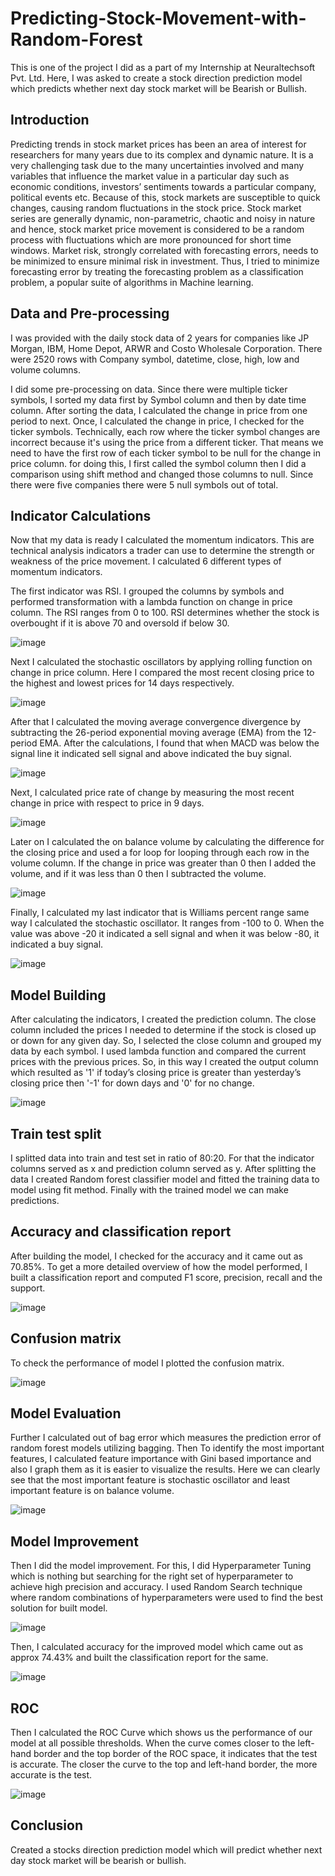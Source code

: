 # Predicting-Stock-Movement-with-Random-Forest
This is one of the project I did as a part of my Internship at Neuraltechsoft Pvt. Ltd. Here, I was asked to create a stock direction prediction model which predicts whether next day stock market will be Bearish or Bullish.

## Introduction

Predicting trends in stock market prices has been an area of interest for researchers for many years due to its complex and dynamic nature. It is a very challenging task due to the many uncertainties involved and many variables that influence the market value in a particular day such as economic conditions, investors’ sentiments towards a particular company, political events etc. Because of this, stock markets are susceptible to quick changes, causing random fluctuations in the stock price. Stock market series are generally dynamic, non-parametric, chaotic and noisy in nature and hence, stock market price movement is considered to be a random process with fluctuations which are more pronounced for short time windows. Market risk, strongly correlated with forecasting errors, needs to be minimized to ensure minimal risk in investment. Thus, I tried to minimize forecasting error by treating the forecasting problem as a classification problem, a popular suite of algorithms in Machine learning.

## Data and Pre-processing
I was provided with the daily stock data of 2 years for companies like JP Morgan, IBM, Home Depot, ARWR and Costo Wholesale Corporation. There were 2520 rows with  Company symbol, datetime, close, high, low and volume columns.

I did some pre-processing on data. Since there were multiple ticker symbols, I sorted my data first by Symbol column and then by date time column. After sorting the data, I calculated the change in price from one period to next. Once, I calculated the change in price, I checked for the ticker symbols. Technically, each row where the ticker symbol changes are incorrect because it's using the price from a different ticker. That means we need to have the first row of each ticker symbol to be null for the change in price column. for doing this, I first called the symbol column then I did a comparison using shift method and changed those columns to null. Since there were five companies there were 5 null symbols out of total.

## Indicator Calculations
Now that my data is ready I calculated the momentum indicators. This are technical analysis indicators a trader can use to determine the strength or weakness of the price movement. I calculated 6 different types of momentum indicators.

The first indicator was RSI. I grouped the columns by symbols and performed transformation with a lambda function on change in price column.  The RSI ranges from 0 to 100. RSI determines whether the stock is overbought if it is above 70 and oversold if below 30.

![image](https://user-images.githubusercontent.com/70087327/132368817-15b51049-0f51-4c29-ae94-8dd3f59bee69.png)



Next I calculated the stochastic oscillators by applying rolling function on change in price column. Here I compared the most recent closing price to the highest and lowest prices for 14 days respectively.

![image](https://user-images.githubusercontent.com/70087327/132368855-57fa21fc-8e43-43d5-ad08-8080799f5aa5.png)



After that I calculated the moving average convergence divergence by subtracting the 26-period exponential moving average (EMA) from the 12-period EMA. After the calculations, I found that when MACD was below the signal line it indicated sell signal and above indicated the buy signal. 

![image](https://user-images.githubusercontent.com/70087327/132368951-fc7f483c-36d6-4998-9946-320c6d40f9ec.png)



Next, I calculated price rate of change by measuring the most recent change in price with respect to price in 9 days. 

![image](https://user-images.githubusercontent.com/70087327/132368992-761b3f69-c60f-4e4a-8d67-b76b8bd10dc6.png)



Later on I calculated the on balance volume by calculating the difference for the closing price and used a for loop for looping through each row in the volume column. If the change in price was greater than 0 then I added the volume, and if it was less than 0 then I subtracted the volume.

![image](https://user-images.githubusercontent.com/70087327/132369029-daf9be54-8cc0-45d3-bf17-c4dd70c8c47e.png)


Finally, I calculated my last indicator that is Williams percent range same way I calculated the stochastic oscillator. It ranges from -100 to 0. When the value was above -20 it indicated a sell signal and when it was below -80, it indicated a buy signal.

![image](https://user-images.githubusercontent.com/70087327/132369103-58380127-b7a3-4f91-8c66-a765df58c66a.png)


## Model Building

After calculating the indicators, I created the prediction column. The close column included the prices I needed to determine if the stock is closed up or down for any given day. So, I selected the close column and grouped my data by each symbol. I used lambda function and compared the current prices with the previous prices. So, in this way I created the output column which resulted as '1' if today’s closing price is greater than yesterday’s closing price then '-1' for down days and '0' for no change. 

![image](https://user-images.githubusercontent.com/70087327/132369559-4edb7588-b115-4ccc-b08e-817db15f7230.png)


## Train test split

I splitted data into train and test set in ratio of 80:20. For that the indicator columns served as x and prediction column served as y. After splitting the data I created Random forest classifier model and fitted the training data to model using fit method. Finally with the trained model we can make predictions.

## Accuracy and classification report

After building the model, I checked for the accuracy  and it came out as 70.85%. To get a more detailed overview of how the model performed, I built a classification report and computed F1 score, precision, recall and the support.

![image](https://user-images.githubusercontent.com/70087327/132369590-3121ae08-7862-49cc-a280-73d62645b709.png)

## Confusion matrix
To check the performance of model I plotted the confusion matrix. 

![image](https://user-images.githubusercontent.com/70087327/132369733-c2b7ba51-10fc-4c37-8c1e-0a163eed65a2.png)

## Model Evaluation

Further I calculated out of bag error which measures the prediction error of random forest models utilizing bagging. Then To identify the most important features, I calculated feature importance with Gini based importance and also I graph them as it is easier to visualize the results. Here we can clearly see that the most important feature is stochastic oscillator and least important feature is on balance volume.

![image](https://user-images.githubusercontent.com/70087327/132370019-886ee726-0971-4388-927f-62799ae2ebfc.png)


## Model Improvement
Then I did the model improvement. For this, I did Hyperparameter Tuning which is nothing but searching for the right set of hyperparameter to achieve high precision and accuracy. I used Random Search technique where random combinations of hyperparameters were used to find the best solution for built model.

![image](https://user-images.githubusercontent.com/70087327/132370200-88134522-bf7f-49d2-990f-96531a744ae0.png)


Then, I calculated accuracy for the improved model which came out as approx 74.43% and built the classification report for the same.

![image](https://user-images.githubusercontent.com/70087327/132370241-136ab674-3897-4a1f-b79a-26b59f7a67bd.png)

## ROC

Then I calculated the ROC Curve which shows us the performance of our model at all possible thresholds. When the curve comes closer to the left-hand border and the top border of the ROC space, it indicates that the test is accurate. The closer the curve to the top and left-hand border, the more accurate is the test.

![image](https://user-images.githubusercontent.com/70087327/132370310-fc846711-bc7b-4cc8-9044-853452d37d83.png)

## Conclusion

Created a stocks direction prediction model which will predict whether next day stock market  will be bearish or bullish.
